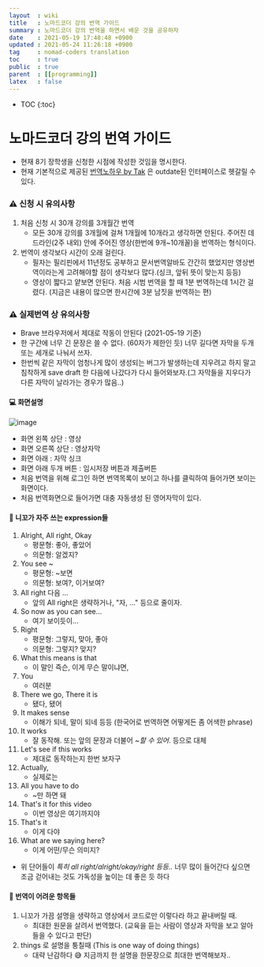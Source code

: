 ```yaml
---
layout  : wiki
title   : 노마드코더 강의 번역 가이드
summary : 노마드코더 강의 번역을 하면서 배운 것을 공유하자
date    : 2021-05-19 17:48:48 +0900
updated : 2021-05-24 11:26:18 +0900
tag     : nomad-coders translation
toc     : true
public  : true
parent  : [[programming]]
latex   : false
---
```

* TOC
{:toc}

# 노마드코더 강의 번역 가이드

* 현재 8기 장학생을 신청한 시점에 작성한 것임을 명시한다.
* 현재 기본적으로 제공된 [번역노하우 by Tak](https://www.notion.so/by-Tak-9f71d1aa5f6d48028456ec019a3a65b8) 은 outdate된 인터페이스로 헷갈릴 수 있다.

### :warning: 신청 시 유의사항

1. 처음 신청 시 30개 강의를 3개월간 번역
    * 모든 30개 강의를 3개월에 걸쳐 1개월에 10개라고 생각하면 안된다. 주어진 데드라인(2주 내외) 안에 주어진 영상(한번에 9개~10개꼴)을 번역하는 형식이다.
2. 번역이 생각보다 시간이 오래 걸린다.
    * 필자는 필리핀에서 11년정도 공부하고 문서번역알바도 간간히 했었지만 영상번역이라는게 고려해야할 점이 생각보다 많다.(싱크, 앞뒤 뜻이 맞는지 등등) 
    * 영상이 짧다고 얕보면 안된다. 처음 시범 번역을 할 때 1분 번역하는데 1시간 걸렸다. (지금은 내용이 많으면 한시간에 3분 남짓을 번역하는 편)

### :warning: 실제번역 상 유의사항

* Brave 브라우저에서 제대로 작동이 안된다 (2021-05-19 기준)
* 한 구간에 너무 긴 문장은 쓸 수 없다. (60자가 제한인 듯) 너무 길다면 자막을 두개 또는 세개로 나눠서 쓰자.
* 한번씩 같은 자막이 엄청나게 많이 생성되는 버그가 발생하는데 지우려고 하지 말고 침착하게 save draft 한 다음에 나갔다가 다시 들어와보자.(그 자막들을 지우다가 다른 자막이 날라가는 경우가 많음..)

#### :computer: 화면설명
![image](https://user-images.githubusercontent.com/24582045/118786546-e03f0e00-b8cc-11eb-9a2d-19d70f74f974.png)

* 화면 왼쪽 상단 : 영상
* 화면 오른쪽 상단 : 영상자막
* 화면 아래 : 자막 싱크
* 화면 아래 두개 버튼 : 임시저장 버튼과 제출버튼
* 처음 번역을 위해 로그인 하면 번역목록이 보이고 하나를 클릭하여 들어가면 보이는 화면이다.
* 처음 번역화면으로 들어가면 대충 자동생성 된 영어자막이 있다.

#### :eyes: 니꼬가 자주 쓰는 expression들
1. Alright, All right, Okay
    * 평문형: 좋아, 좋았어
    * 의문형: 알겠지?
2. You see ~
    * 평문형: ~보면
    * 의문형: 보여?, 이거보여?
3. All right 다음 ...
    * 앞의 All right은 생략하거나, "자, ..." 등으로 줄이자.
4. So now as you can see...
    * 여기 보이듯이...
5. Right
    * 평문형: 그렇지, 맞아, 좋아
    * 의문형: 그렇지? 맞지?
6. What this means is that 
    * 이 말인 즉슨, 이게 무슨 말이냐면,
7. You
    * 여러분
8. There we go, There it is
    * 됐다, 됐어
9. It makes sense
    * 이해가 되네, 말이 되네 등등 (한국어로 번역하면 어떻게든 좀 어색한 phrase)
10. It works
    * 잘 동작해. 또는 앞의 문장과 더불어 *~할 수 있어*. 등으로 대체
12. Let's see if this works
    * 제대로 동작하는지 한번 보자구
13. Actually,
    * 실제로는
14. All you have to do
    * ~만 하면 돼
15. That's it for this video
    * 이번 영상은 여기까지야
16. That's it
    * 이게 다야
17. What are we saying here?
    * 이게 어떤/무슨 의미지? 
      

* 위 단어들이 *특히 all right/alright/okay/right 등등..* 너무 많이 들어간다 싶으면 조금 걷어내는 것도 가독성을 높이는 데 좋은 듯 하다

#### :dizzy: 번역이 어려운 항목들
1. 니꼬가 가끔 설명을 생략하고 영상에서 코드로만 이렇다라 하고 끝내버릴 때.
    * 최대한 원문을 살려서 번역했다. (교육을 듣는 사람이 영상과 자막을 보고 알아들을 수 있다고 판단)
2. things 로 설명을 퉁칠때 (This is one way of doing things)
    * 대략 난감하다 :sweat_smile: 지금까지 한 설명을 한문장으로 최대한 번역해보자..
